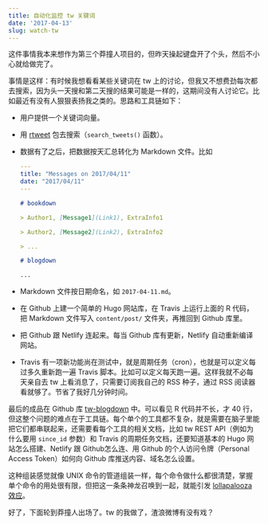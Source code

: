 ```yaml
---
title: 自动化监控 tw 关键词
date: '2017-04-13'
slug: watch-tw
---
```


这件事情我本来想作为第三个莽撞人项目的，但昨天操起键盘开了个头，然后不小心就给做完了。

事情是这样：有时候我想看看某些关键词在 tw 上的讨论，但我又不想费劲每次都去搜索，因为头一天搜和第二天搜的结果可能是一样的，这期间没有人讨论它。比如最近有没有人狠狠表扬我之类的。思路和工具链如下：

- 用户提供一个关键词向量。

- 用 [rtweet](https://mkearney.github.io/rtweet/) 包去搜索（`search_tweets()` 函数）。

- 数据有了之后，把数据按天汇总转化为 Markdown 文件。比如

    ```yaml
    ---
    title: "Messages on 2017/04/11"
    date: "2017/04/11"
    ---
    ```
    ```markdown
    # bookdown
    
    > Author1, [Message1](Link1), ExtraInfo1
    
    > Author2, [Message2](Link2), ExtraInfo2
    
    > ...
    
    # blogdown
    
    ...
    ```

- Markdown 文件按日期命名，如 `2017-04-11.md`。

- 在 Github 上建一个简单的 Hugo 网站库，在 Travis 上运行上面的 R 代码，把 Markdown 文件写入 `content/post/` 文件夹，再推回到 Github 库里。

- 把 Github 跟 Netlify 连起来。每当 Github 库有更新，Netlify 自动重新编译网站。

- Travis 有一项新功能尚在测试中，就是周期任务（cron），也就是可以定义每过多久重新跑一遍 Travis 脚本。比如可以定义每天跑一遍。这样我就不必每天亲自去 tw 上看消息了，只需要订阅我自己的 RSS 种子，通过 RSS 阅读器看就够了。节省了我好几分钟时间。

最后的成品在 Github 库 [tw-blogdown](https://github.com/yihui/tw-blogdown) 中。可以看见 R 代码并不长，才 40 行，但这整个问题的难点在于工具链。每个单个的工具都不复杂，就是需要在脑子里能把它们都串联起来，还需要看每个工具的相关文档，比如 tw REST API（例如为什么要用 `since_id` 参数）和 Travis 的周期任务文档，还要知道基本的 Hugo 网站怎么搭建、Netlify 跟 Github怎么连、用 Github 的个人访问令牌（Personal Access Token）如何向 Github 库推送内容、域名怎么设置。

这种组装感觉就像 UNIX 命令的管道组装一样，每个命令做什么都很清楚，掌握单个命令的用处很有限，但把这一条条神龙召唤到一起，就能引发 [lollapalooza 效应](https://en.wikipedia.org/wiki/Charlie_Munger)。

好了，下面轮到莽撞人出场了。tw 的我做了，渣浪微博有没有戏？
